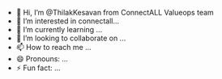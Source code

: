 - 👋 Hi, I’m @ThilakKesavan from ConnectALL Valueops team
- 👀 I’m interested in connectall...
- 🌱 I’m currently learning ...
- 💞️ I’m looking to collaborate on ...
- 📫 How to reach me ...
- 😄 Pronouns: ...
- ⚡ Fun fact: ...

<!---
ThilakConnectALL/ThilakConnectALL is a ✨ special ✨ repository because its `README.md` (this file) appears on your GitHub profile.
You can click the Preview link to take a look at your changes.
--->
